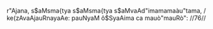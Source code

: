r"Ajana, s$aMsma{tya s$aMsma{tya s$aMvaAd"imamamaàu"tama, /
ke(zAvaAjauRnayaAe: pauNyaM ô$SyaAima ca mauò"mauRò": //76//